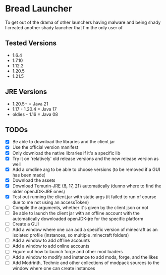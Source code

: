 # Bread Launcher

To get out of the drama of other launchers having malware and being shady
I created another shady launcher that I'm the only user of

## Tested Versions
-   1.6.4
-   1.7.10
-   1.12.2
-   1.20.5
-   1.21.5

## JRE Versions
-   1.20.5+         =   Java 21
-   1.17 - 1.20.4   =   Java 17
-   oldies - 1.16   =   Java 08

## TODOs
-   [x] Be able to download the libraries and the client.jar
-   [x] Use the official version manifest
-   [x] Only download the native libraries if it's a specific lib
-   [x] Try it on 'relatively' old release versions and the new release version
        as well
-   [x] Add a cmdline arg to be able to choose versions (to be removed if a GUI
        has been made)
-   [x] Download the assets
-   [x] Download Temurin-JRE {8, 17, 21} automatically (dunno where to find the
        older openJDK-JRE ones)
-   [x] Test out running the client.jar with static args (it failed to run of
    course due to me not using an accessToken)
-   [ ] Compile the arguments, whether it's given by the client json or not
-   [ ] Be able to launch the client jar with an offline account with the
        automatically downloaded openJDK-jre for the specific platform
-   [ ] Create a GUI
-   [ ] Add a window where one can add a specific version of minecraft as an
        isolated profile (instances, so multiple .minecraft folders)
-   [ ] Add a window to add offline accounts
-   [ ] Add a window to add online accounts
-   [ ] Figure out how to launch forge and other mod loaders
-   [ ] Add a window to modify and instance to add mods, forge, and the likes
-   [ ] Add Modrinth, Technic and other collections of modpack sources
        to the window where one can create instances
